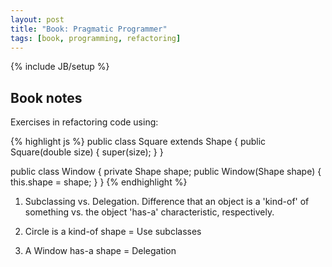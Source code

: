 ```yaml
---
layout: post
title: "Book: Pragmatic Programmer"
tags: [book, programming, refactoring]
---
```

{% include JB/setup %}

## Book notes

Exercises in refactoring code using:

{% highlight js %}
public class Square extends Shape {
    public Square(double size) {
        super(size);
    }
}
 
 
public class Window {
    private Shape shape;
    public Window(Shape shape) {
        this.shape = shape;
    }
}
{% endhighlight %}

1. Subclassing vs. Delegation. Difference that an object is a 'kind-of' of something vs. the object 'has-a' characteristic, respectively.

2. Circle is a kind-of shape = Use subclasses
   
3. A Window has-a shape = Delegation
